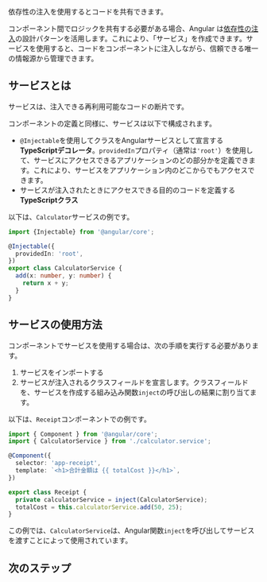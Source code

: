 <docs-decorative-header title="コードの共有" imgSrc="adev/src/assets/images/dependency_injection.svg"> <!-- markdownlint-disable-line -->
依存性の注入を使用するとコードを共有できます。
</docs-decorative-header>

コンポーネント間でロジックを共有する必要がある場合、Angular は[依存性の注入](guide/di)の設計パターンを活用します。これにより、「サービス」を作成できます。サービスを使用すると、コードをコンポーネントに注入しながら、信頼できる唯一の情報源から管理できます。

## サービスとは

サービスは、注入できる再利用可能なコードの断片です。

コンポーネントの定義と同様に、サービスは以下で構成されます。

- `@Injectable`を使用してクラスをAngularサービスとして宣言する**TypeScriptデコレータ**。`providedIn`プロパティ（通常は`'root'`）を使用して、サービスにアクセスできるアプリケーションのどの部分かを定義できます。これにより、サービスをアプリケーション内のどこからでもアクセスできます。
- サービスが注入されたときにアクセスできる目的のコードを定義する**TypeScriptクラス**

以下は、`Calculator`サービスの例です。

```ts
import {Injectable} from '@angular/core';

@Injectable({
  providedIn: 'root',
})
export class CalculatorService {
  add(x: number, y: number) {
    return x + y;
  }
}
```

## サービスの使用方法

コンポーネントでサービスを使用する場合は、次の手順を実行する必要があります。

1. サービスをインポートする
2. サービスが注入されるクラスフィールドを宣言します。クラスフィールドを、サービスを作成する組み込み関数`inject`の呼び出しの結果に割り当てます。

以下は、`Receipt`コンポーネントでの例です。

```ts
import { Component } from '@angular/core';
import { CalculatorService } from './calculator.service';

@Component({
  selector: 'app-receipt',
  template: `<h1>合計金額は {{ totalCost }}</h1>`,
})

export class Receipt {
  private calculatorService = inject(CalculatorService);
  totalCost = this.calculatorService.add(50, 25);
}
```

この例では、`CalculatorService`は、Angular関数`inject`を呼び出してサービスを渡すことによって使用されています。

## 次のステップ

<docs-pill-row>
  <docs-pill title="基本要素の次のステップ" href="essentials/next-steps" />
</docs-pill-row>
